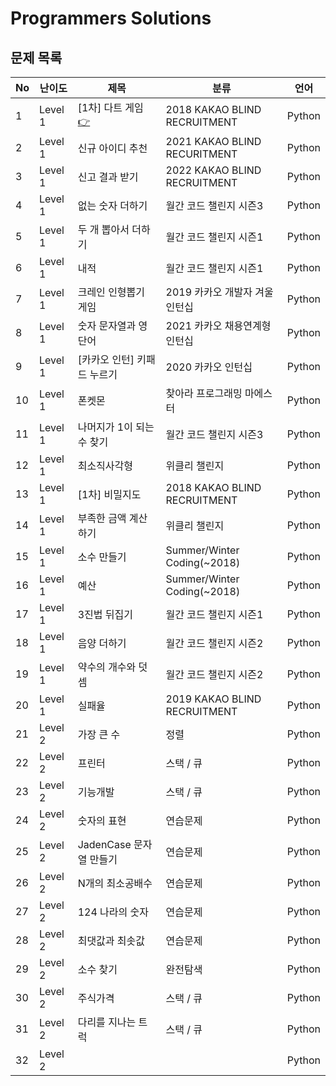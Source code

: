 # Programmers Solutions

## 문제 목록

| No | 난이도 | 제목        | 분류                          | 언어 |
|-|-|-|-|-|
|1  | Level 1 | [1차] 다트 게임 [👉](https://programmers.co.kr/learn/courses/30/lessons/17682) |2018 KAKAO BLIND RECRUITMENT  |Python|
|2  | Level 1 | 신규 아이디 추천            | 2021 KAKAO BLIND RECURITMENT   | Python |
|3  | Level 1 | 신고 결과 받기              | 2022 KAKAO BLIND RECRUITMENT   | Python |
|4  | Level 1 | 없는 숫자 더하기            | 월간 코드 챌린지 시즌3              | Python |
|5  | Level 1 | 두 개 뽑아서 더하기          | 월간 코드 챌린지 시즌1              | Python |
|6  | Level 1 | 내적                     | 월간 코드 챌린지 시즌1              | Python |
|7  | Level 1 | 크레인 인형뽑기 게임         | 2019 카카오 개발자 겨울 인턴십       | Python |
|8  | Level 1 | 숫자 문자열과 영단어         | 2021 카카오 채용연계형 인턴십        | Python |
|9  | Level 1 | [카카오 인턴] 키패드 누르기   | 2020 카카오 인턴십                 | Python |
|10 | Level 1 | 폰켓몬                    | 찾아라 프로그래밍 마에스터           | Python |
|11 | Level 1 | 나머지가 1이 되는 수 찾기     | 월간 코드 챌린지 시즌3              | Python |
|12 | Level 1 | 최소직사각형               | 위클리 챌린지                      | Python |
|13 | Level 1 | [1차] 비밀지도             | 2018 KAKAO BLIND RECRUITMENT   | Python |
|14 | Level 1 | 부족한 금액 계산하기         | 위클리 챌린지                      | Python |
|15 | Level 1 | 소수 만들기                | Summer/Winter Coding(~2018)    | Python |
|16 | Level 1 | 예산                     | Summer/Winter Coding(~2018)    | Python |
|17 | Level 1 | 3진법 뒤집기              | 월간 코드 챌린지 시즌1               | Python |
|18 | Level 1 | 음양 더하기               | 월간 코드 챌린지 시즌2               | Python |
|19 | Level 1 | 약수의 개수와 덧셈          | 월간 코드 챌린지 시즌2               | Python |
|20 | Level 1 | 실패율                   | 2019 KAKAO BLIND RECRUITMENT    | Python |
|21 | Level 2 | 가장 큰 수                | 정렬                             | Python |
|22 | Level 2 | 프린터                   | 스택 / 큐                         | Python |
|23 | Level 2 | 기능개발                  | 스택 / 큐                        | Python |
|24 | Level 2 | 숫자의 표현               | 연습문제                          | Python |
|25 | Level 2 | JadenCase 문자열 만들기    | 연습문제                          | Python | 
|26 | Level 2 | N개의 최소공배수           | 연습문제                          | Python |
|27 | Level 2 | 124 나라의 숫자           | 연습문제                          | Python |
|28 | Level 2 | 최댓값과 최솟값            | 연습문제                           | Python |
|29 | Level 2 | 소수 찾기                | 완전탐색                           | Python |
|30 | Level 2 | 주식가격                 | 스택 / 큐                          | Python |
|31 | Level 2 | 다리를 지나는 트럭         | 스택 / 큐                          | Python |
|32 | Level 2 |  | | Python |
